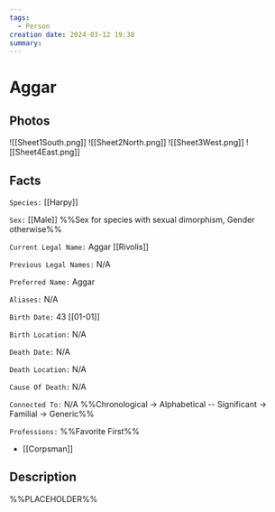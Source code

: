 ```yaml
---
tags:
  - Person
creation date: 2024-03-12 19:38
summary:
---
```

# Aggar

## Photos

![[Sheet1South.png]]
![[Sheet2North.png]]
![[Sheet3West.png]]
![[Sheet4East.png]]

## Facts

`Species:` [[Harpy]]

`Sex:` [[Male]] %%Sex for species with sexual dimorphism, Gender otherwise%%

`Current Legal Name:` Aggar [[Rivolis]]

`Previous Legal Names:` N/A

`Preferred Name:` Aggar

`Aliases:` N/A

`Birth Date:` 43 [[01-01]]

`Birth Location:` N/A

`Death Date:` N/A

`Death Location:` N/A

`Cause Of Death:` N/A

`Connected To:` N/A %%Chronological -> Alphabetical -- Significant -> Familial -> Generic%%

`Professions:` %%Favorite First%%
- [[Corpsman]]

## Description

%%PLACEHOLDER%%

